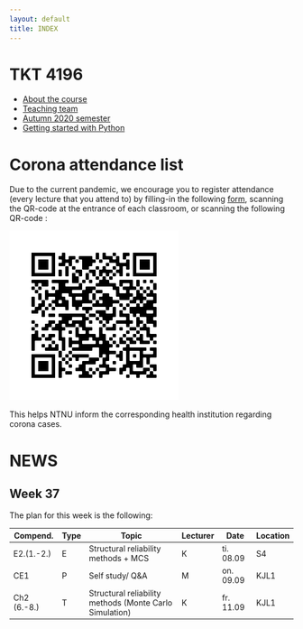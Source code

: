 ```yaml
---
layout: default
title: INDEX
---
```


# TKT 4196

- [About the course](about)
- [Teaching team](team)
- [Autumn 2020 semester](fall2020)
- [Getting started with Python](py_guide)


# Corona attendance list
Due to the current pandemic, we encourage you to register attendance (every lecture that you attend to) by filling-in the following [form](https://forms.gle/Pn1Ar67fCja78CsP9), scanning the QR-code at the entrance of each classroom, or scanning the following QR-code :

![alt text](https://github.com/Jorgemendozaesp/TKT4196-CourseMaterial/blob/master/QR%20Code%20-%20Corona%20form.png?raw=true)

This helps NTNU inform the corresponding health institution regarding corona cases. 

# NEWS
## Week 37

The plan for this week is the following:

| Compend. | Type |     Topic                                                 |	Lecturer |	Date       | Location |
|----------|------|-----------------------------------------------------------|----------|-------------|----------|
| E2.(1.-2.)|E    |	Structural reliability methods + MCS                      |	  K 	   | ti. 08.09	 |  S4      |
|CE1       | P	  | Self study/ Q&A                                           |   M	     | on. 09.09   |	KJL1    |
| Ch2 (6.-8.)|	T	  | Structural reliability methods (Monte Carlo Simulation) |   K      | fr. 11.09	 |  KJL1    |

